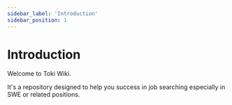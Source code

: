 ```yaml
---
sidebar_label: 'Introduction'
sidebar_position: 1
---
```


# Introduction

Welcome to Toki Wiki.

It's a repository designed to help you success in job searching especially in SWE or related positions.
